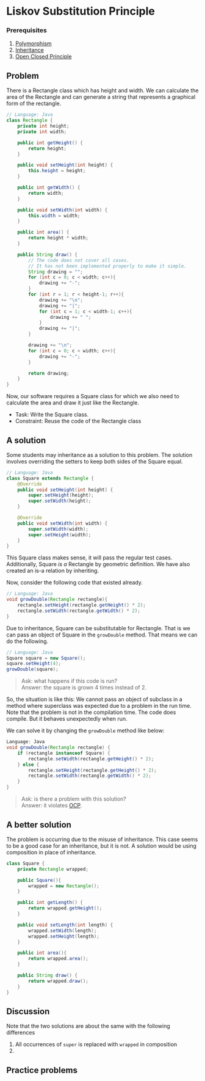 # Liskov Substitution Principle
### Prerequisites
1. [Polymorphism](polymorphism)
2. [Inheritance](inheritance)
3. [Open Closed Principle](ocp)

## Problem
There is a Rectangle class which has height and width.
We can calculate the area of the Rectangle and can generate a string that represents a graphical form of the rectangle. 

```Java
// Language: Java
class Rectangle {
    private int height;
    private int width;

    public int getHeight() {
        return height;
    }

    public void setHeight(int height) {
        this.height = height;
    }

    public int getWidth() {
        return width;
    }

    public void setWidth(int width) {
        this.width = width;
    }

    public int area() {
        return height * width;
    }

    public String draw() {
        // The code does not cover all cases.
        // It has not been implemented properly to make it simple.
        String drawing = "";
        for (int c = 0; c < width; c++){
            drawing += "-";
        }
        for (int r = 1; r < height-1; r++){
            drawing += "\n";
            drawing += "|";
            for (int c = 1; c < width-1; c++){
                drawing += " ";
            }
            drawing += "|";
        }

        drawing += "\n";
        for (int c = 0; c < width; c++){
            drawing += "-";
        }

        return drawing;
    }
}
```

Now, our software requires a Square class for which we also need to calculate the area and draw it just like the Rectangle.  

* Task: Write the Square class.
* Constraint: Reuse the code of the Rectangle class

## A solution
Some students may inheritance as a solution to this problem.
The solution involves overriding the setters to keep both sides of the Square equal.

```Java
// Language: Java
class Square extends Rectangle {
    @Override
    public void setHeight(int height) {
        super.setHeight(height);
        super.setWidth(height);
    }

    @Override
    public void setWidth(int width) {
        super.setWidth(width);
        super.setHeight(width);
    }
}
```

This Square class makes sense, it will pass the regular test cases.
Additionally, Square _is a_ Rectangle by geometric definition.
We have also created an is-a relation by inheriting.

Now, consider the following code that existed already.

```java
// Language: Java
void growDouble(Rectangle rectangle){
    rectangle.setHeight(rectangle.getHeight() * 2);
    rectangle.setWidth(rectangle.getWidth() * 2);
}
```

Due to inheritance, Square can be substitutable for Rectangle.
That is we can pass an object of Square in the `growDouble` method.
That means we can do the following.
```java
// Language: Java
Square square = new Square();
square.setHeight(4);
growDouble(square);
```
> Ask: what happens if this code is run?  
> Answer: the square is grown 4 times instead of 2.

So, the situation is like this: We cannot pass an object of subclass in a method where superclass was expected due to a problem in the run time.
Note that the problem is not in the compilation time.
The code does compile.
But it behaves unexpectedly when run.

We can solve it by changing the `growDouble` method like below:
```Java
Language: Java
void growDouble(Rectangle rectangle) {
    if (rectangle instanceof Square) {
        rectangle.setWidth(rectangle.getHeight() * 2);
    } else {
        rectangle.setHeight(rectangle.getHeight() * 2);
        rectangle.setWidth(rectangle.getWidth() * 2);
    }
}
```
> Ask: is there a problem with this solution?  
> Answer: it violates [OCP](ocp).

## A better solution
The problem is occurring due to the misuse of inheritance.
This case seems to be a good case for an inheritance, but it is not.
A solution would be using composition in place of inheritance.

```Java
class Square {
    private Rectangle wrapped;

    public Square(){
        wrapped = new Rectangle();
    }

    public int getLength() {
        return wrapped.getHeight();
    }

    public void setLength(int length) {
        wrapped.setWidth(length);
        wrapped.setHeight(length);
    }

    public int area(){
        return wrapped.area();
    }

    public String draw() {
        return wrapped.draw();
    }
}
```
## Discussion
Note that the two solutions are about the same with the following differences
1. All occurrences of `super` is replaced with `wrapped` in composition
2. 
## Practice problems